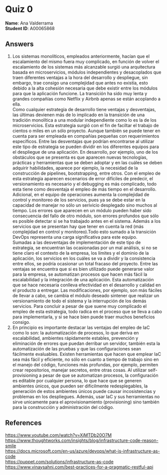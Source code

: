 # Quiz 0

**Name**: Ana Valderrama  
**Student ID**: A00065868

## Answers

1.  Los sistemas monolíticos, empleados anteriormente, hacían que el escalamiento del mismo fuera muy complicado, en función de volver el escalamiento de los sistemas más alcanzable surgió una arquitectura basada en microservicios, módulos independientes y desacoplados que traen diferentes ventajas a la hora del desarrollo y despliegue, sin embargo, trae consigo una complejidad que antes no existía, esto debido a la alta cohesión necesaria que debe existir entre los módulos para que la aplicación funcione. La transición ha sido muy lenta y grandes compañías como Netflix y Airbnb apenas se están acoplando a ella.  
  Como cualquier estrategia de desarrollo tiene ventajas y desventajas, las últimas devienen más de lo implicado en la transición de una tradición monolítica a una modular independiente como lo es la de los microservicios. Esta estrategia surgió con el fin de faciltar el trabajo de cientos o miles en un sólo proyecto. Aunque también se puede tener en cuenta para ser empleada en compañías pequeñas con requerimientos específicos.
  Entre las desventajas que podrían encontrarse al utilizar este tipo de estrategia se pueden dividir en los diferentes equipos para el despliegue de una aplicación. En desarrollo, por ejemplo, uno de los obstáculos que se presenta es que aparecen nuevas tecnologías, prácticas y herramientas que se deben adoptar y en las cuáles se deben adquirir habilidades, aparece por ejemplo, la necesidad de la construcción de pipelines, bootstrapping, entre otros. Con el empleo de esta estrategia aparecen escenarios de error difíciles de predecir, el versionamiento es necesario y el debugging es más complicado, todo esta tiene como desventaja el empleo de más tiempo en el desarrollo. Adicional, en el equipo de operaciones aumenta la complejidad de control y monitoreo de los servicios, pues ya se debe estar en la capacidad de manejar no sólo un serivicio desplegado sino muchos al tiempo. Los errores que aparecen en un módulo pueden haber sido consecuencia del fallo de otro módulo, son errores profundos que sólo es posible detectar si se ha trabajado antes en el sistema. Además a los servicios que se presentan hay que tener en cuenta la red (más complejidad en control y monitoreo).Todo esto sumado a la transición DevOps representa una carga significativa para este equipo.  
  Sumadas a las desventajas de implementación de este tipo de estrategia, se encuentran las ocasionadas por un mal análisis, si no se tiene claro el contexto de la empresa, los límites y el dominio de la aplicación, los servicios en los cuáles se va a dividir y la consistencia entre ellos, se podría ocasionar un total fracaso del proyecto. 
  Entre las ventajas se encuentra que si es bien utilizado puede generarse valor para la empresa, se automatizan procesos que hacen más fácil la escalabilidad y la integración de una aplicación. Esta automatización que se hace necesaria conlleva efectividad en el desarrollo y calidad en el producto a entregar. Las modificaciones, por ejemplo, son más fáciles de llevar a cabo, se cambia el módulo deseado sintener que realizar un versionamiento de todo el sistema y la interrupción de los demás servicios.
  Para concluir a pesar de que suene muy complicado el empleo de esta estrategia, todo radica en el proceso que se lleva a cabo para implementarla, y si se hace bien puede traer muchos beneficios consigo. 
2. En principio es importante destacar las ventajas del empleo de IaC como lo son: la automatización de procesos, lo que deriva en escalabilidad, ambientes rápidamente estables, prevención y eliminación de errores que puedan derribar un servidor, también esta la automatización de las pruebas y que las configuraciones sean fácilmente evaluables. Existen herramientas que hacen que emplear IaC sea más fácil y eficiente, no sólo en cuanto a tiempo de trabajo sino en el manejo del código, funciones más profundas, por ejemplo, permiten crear repositorios, manejar secretos, entre otras cosas. Al utilizar self-provisioning a pesar de que se automatizan procesos, la configuración es editable por cualquier persona, lo que hace que se generen ambientes únicos, que pueden ser dificilmente redesplegables, la generación de estos ambientes únicos puede causar incosistencias y problemas en los despliegues. Además, usar IaC y sus herramientas no sirve unicamente para el aprovisionamiento (provisioning) sino también para la construcción y administración del código.  

## References  
https://www.youtube.com/watch?v=XjMTDb20O7M  
https://www.thoughtworks.com/insights/blog/infrastructure-code-reason-smile  
https://docs.microsoft.com/en-us/azure/devops/what-is-infrastructure-as-code  
https://puppet.com/solutions/infrastructure-as-code  
https://www.vinaysahni.com/best-practices-for-a-pragmatic-restful-api  



